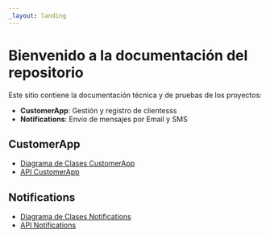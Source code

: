```yaml
---
_layout: landing
---
```


# Bienvenido a la documentación del repositorio

Este sitio contiene la documentación técnica y de pruebas de los proyectos:

- **CustomerApp**: Gestión y registro de clientesss
- **Notifications**: Envío de mensajes por Email y SMS

## CustomerApp

- [Diagrama de Clases CustomerApp](CustomerApp/disenio.md)
- [API CustomerApp](api/CustomerApp.Domain/CustomerApp.Domain.html)

## Notifications

- [Diagrama de Clases Notifications](Notifications/disenio.md)
- [API Notifications](api/Notifications.Domain/Notifications.Domain.html)